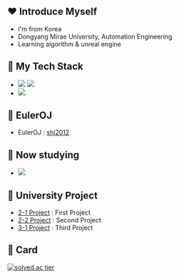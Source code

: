 ## ❤ Introduce Myself

- I'm from Korea
- Dongyang Mirae University, Automation Engineering
- Learning algorithm & unreal engine

## 🧡 My Tech Stack 

- <img src="https://img.shields.io/badge/C-172B4D?style=flat&logo=C&logoColor=white"/> <img src="https://img.shields.io/badge/C++-1E88E5?style=flat&logo=C%2B%2B&logoColor=white"/>
- <img src="https://img.shields.io/badge/ROS-gray?style=flat&logo=ros&logoColor=white"/>

## 💛 EulerOJ
- EulerOJ : [shj2012](https://euleroj.io/profile/shj2012)

## 💚 Now studying
- <img src="https://img.shields.io/badge/Unreal_Engine-black?style=flat&logo=unrealengine&logoColor=white"/>

## 💙 University Project
- [2-1 Project](https://github.com/rubynote/DMU_2-1_Project) : First Project
- [2-2 Project](https://github.com/rubynote/DMU_2-2_Project) : Second Project
- [3-1 Project](https://github.com/rubynote/DMU_3-1_Project) : Third Project

## 💜 Card
[![solved.ac tier](http://mazassumnida.wtf/api/v2/generate_badge?boj=shj2012)](https://solved.ac/shj2012)
